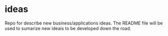 # ideas
Repo for describe new business/applications ideas. The README file will be used to sumarize new ideais to be developed down the road.

